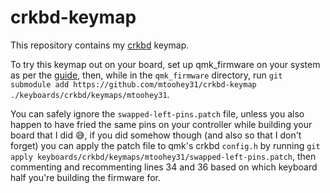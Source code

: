 # crkbd-keymap

This repository contains my [crkbd](https://github.com/foostan/crkbd) keymap.

To try this keymap out on your board, set up qmk_firmware on your system as per the [guide](https://docs.qmk.fm/#/newbs_getting_started), then, while in the `qmk_firmware` directory, run `git submodule add https://github.com/mtoohey31/crkbd-keymap ./keyboards/crkbd/keymaps/mtoohey31`.

You can safely ignore the `swapped-left-pins.patch` file, unless you also happen to have fried the same pins on your controller while building your board that I did 😅, if you did somehow though (and also so that I don't forget) you can apply the patch file to qmk's crkbd `config.h` by running `git apply keyboards/crkbd/keymaps/mtoohey31/swapped-left-pins.patch`, then commenting and recommenting lines 34 and 36 based on which keyboard half you're building the firmware for.
